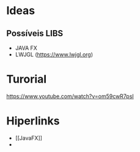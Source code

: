 # Ideas

## Possíveis LIBS
- JAVA FX
- LWJGL (<https://www.lwjgl.org>)

# Turorial

<https://www.youtube.com/watch?v=om59cwR7psI>

# Hiperlinks 
- [[JavaFX]]
- 
